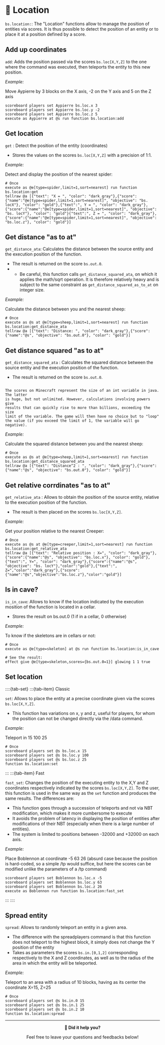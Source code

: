 # 📍 Location

`bs.location:`: The "Location" functions allow to manage the
position of entities via scores. It is thus possible to detect the
position of an entity or to place it at a position defined by a score.

## Add up coordinates

`add`: Adds the position passed via the scores `bs.loc[X,Y,Z]` to
the one where the command was executed, then teleports the entity to
this new position.

*Example:*

Move Aypierre by 3 blocks on the X axis, -2 on the Y axis and 5 on the Z
axis

```
scoreboard players set Aypierre bs.loc.x 3
scoreboard players set Aypierre bs.loc.y -2
scoreboard players set Aypierre bs.loc.z 5
execute as Aypierre at @s run function bs.location:add
```

## Get location

`get` : Detect the position of the entity (coordinates)

* Stores the values on the scores `bs.loc[X,Y,Z]` with a precision of 1:1.

*Example:*

Detect and display the position of the nearest spider:

```
# Once
execute as @e[type=spider,limit=1,sort=nearest] run function bs.location:get
tellraw @a [{"text": "X = ", "color": "dark_gray"},{"score":{"name":"@e[type=spider,limit=1,sort=nearest]", "objective": "bs. locX"}, "color": "gold"},{"text":", Y = ", "color": "dark_gray"},{"score":{"name":"@e[type=spider,limit=1,sort=nearest]", "objective": "bs. locY"}, "color": "gold"}{"text":", Z = ", "color": "dark_gray"},{"score":{"name":"@e[type=spider,limit=1,sort=nearest]", "objective": "bs.loc.z"}, "color": "gold"}]
```

## Get distance "as to at"

`get_distance_ata`: Calculates the distance between the source entity
and the execution position of the function.

* The result is returned on the score `bs.out.0`.
* * Be careful, this function calls `get_distance_squared_ata`, on which it applies the math/sqrt operation. It is therefore relatively heavy and is subject to the same constraint as `get_distance_squared_as_to_at` on integer size.

*Example:*

Calculate the distance between you and the nearest sheep:

```
# Once
execute as @s at @e[type=sheep,limit=1,sort=nearest] run function bs.location:get_distance_ata
tellraw @a [{"text": "Distance: ", "color": "dark_gray"},{"score":{"name":"@s", "objective": "bs.out.0"}, "color": "gold"}]
```

## Get distance squared "as to at"

`get_distance_squared_ata` : Calculates the squared distance between
the source entity and the execution position of the function.

* The result is returned on the score `bs.out.0`.

```{warning} 

The scores on Minecraft represent the size of an int variable in java. The latter
is huge, but not unlimited. However, calculations involving powers give
results that can quickly rise to more than billions, exceeding the size
limit of the variable. The game will then have no choice but to "loop"
the value (if you exceed the limit of 1, the variable will go negative).
```

*Example:*

Calculate the squared distance between you and the nearest sheep:

```
# Once
execute as @s at @e[type=sheep,limit=1,sort=nearest] run function bs.location:get_distance_squared_ata
tellraw @a [{"text": "Distance^2 : ", "color": "dark_gray"},{"score":{"name":"@s", "objective": "bs.out.0"}, "color": "gold"}]
```

## Get relative corrdinates "as to at"

`get_relative_ata` : Allows to obtain the position of the source
entity, relative to the execution position of the function.

* The result is then placed on the scores `bs.loc[X,Y,Z]`.

*Example:*

Get your position relative to the nearest Creeper:

```
# Once
execute as @s at @e[type=creeper,limit=1,sort=nearest] run function bs.location:get_relative_ata
tellraw @a [{"text": "Relative position : X=", "color": "dark_gray"},{"score":{"name":"@s", "objective": "bs.loc.x"}, "color": "gold"},{"text":", Y=", "color": "dark_gray"},{"score":{"name":"@s", "objective": "bs. locY"},"color":"gold"},{"text":", Z=","color":"dark_gray"},{"score":{"name":"@s","objective":"bs.loc.z"},"color":"gold"}]
```

## Is in cave?

`is_in_cave`: Allows to know if the location indicated by the
execution mosition of the function is located in a cellar.

* Stores the result on bs.out.0 (1 if in a cellar, 0 otherwise)

*Example:*

To know if the skeletons are in cellars or not:

```
# Once
execute as @e[type=skeleton] at @s run function bs.location:is_in_cave

# See the result:
effect give @e[type=skeleton,scores={bs.out.0=1}] glowing 1 1 true
```

## Set location

::::{tab-set}
:::{tab-item} Classic

`set`: Allows to place the entity at a precise coordinate given via
the scores `bs.loc[X,Y,Z]`.

* This function has variations on x, y and z, useful for players, for whom the position can not be changed directly via the /data command.

*Example:*

Teleport in 15 100 25

```
# Once
scoreboard players set @s bs.loc.x 15
scoreboard players set @s bs.loc.y 100
scoreboard players set @s bs.loc.z 25
function bs.location:set
```

:::
:::{tab-item} Fast

`fast_set`: Changes the position of the executing entity to the X,Y
and Z coordinates respectively indicated by the scores ``bs.loc[X,Y,Z]``. To the user, this function is used in the same
way as the ``set`` function and produces the same results. The
differences are:

* This function goes through a succession of teleports and not via NBT modification, which makes it more cumbersome to execute
* It avoids the problem of latency in displaying the position of entities after modifications of their NBT (especially when there is a large number of entities).
* The system is limited to positions between -32000 and +32000 on each axis.

*Example:*

Place Boblennon at coordinate -5 63 26 (absurd case because the position
is hard-coded, so a simple /tp would suffice, but here the scores can be
modified unlike the parameters of a /tp command)

```
scoreboard players set Boblennon bs.loc.x -5
scoreboard players set Boblennon bs.loc.y 63
scoreboard players set Boblennon bs.loc.z 26
execute as Boblennon run function bs.location:fast_set
```

:::
::::

## Spread entity

`spread`: Allows to randomly teleport an entity in a given area.

* The difference with the spreadplayers command is that this function does not teleport to the highest block, it simply does not change the Y position of the entity
* Takes as parameters the scores `bs.in.[0,1,2]` corresponding respectively to the X and Z coordinates, as well as to the radius of the area in which the entity will be teleported.

*Example:*

Teleport to an area with a radius of 10 blocks, having as its center the
coordinate X=15, Z=25

```
# Once
scoreboard players set @s bs.in.0 15
scoreboard players set @s bs.in.1 25
scoreboard players set @s bs.in.2 10
function bs.location:spread
```

---

<div align=center>

**💬 Did it help you?**

Feel free to leave your questions and feedbacks below!

</div>

<script src="https://giscus.app/client.js"
        data-repo="Gunivers/Glibs"
        data-repo-id="R_kgDOHQjqYg"
        data-category="Documentation"
        data-category-id="DIC_kwDOHQjqYs4CUQpy"
        data-mapping="title"
        data-strict="0"
        data-reactions-enabled="1"
        data-emit-metadata="0"
        data-input-position="bottom"
        data-theme="light"
        data-lang="fr"
        data-loading="lazy"
        crossorigin="anonymous"
        async>
</script>